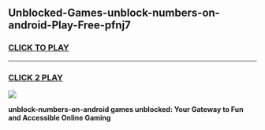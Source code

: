 
## Unblocked-Games-unblock-numbers-on-android-Play-Free-pfnj7
<h3>
<a href="https://premium76.site?title=unblock-numbers-on-android&ref=18A1">CLICK TO PLAY</a></h3>
<hr>

<h3>
<a href="https://premium76.site?title=unblock-numbers-on-android&ref=18A1">CLICK 2 PLAY</a>
  
</h3>

<a href="https://premium76.site?title=unblock-numbers-on-android&ref=18A1"><img src="https://clearcache.store/games.png"></a>


**unblock-numbers-on-android games unblocked: Your Gateway to Fun and Accessible Online Gaming**
